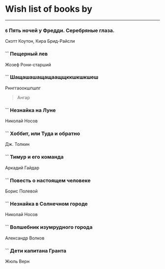 # Wish list of books by [](https://plus.google.com/u/0/115095777313809768381/)
---

### `6` Пять ночей у Фредди. Серебряные глаза.
Скотт Коутон, Кира Брид-Райсли

### `` Пещерный лев
Жозеф Рони-старший

### `` Шащашашащащаащщккшкшкшеш
Рннггаоокшпшпг
> Ангар

### `` Незнайка на Луне
Николай Носов

### `` Хоббит, или Туда и обратно
Дж. Толкин

### `` Тимур и его команда
Аркадий Гайдар

### `` Повесть о настоящем человеке
Борис Полевой

### `` Незнайка в Солнечном городе
Николай Носов

### `` Волшебник изумрудного города
Александр Волков

### `` Дети капитана Гранта
Жюль Верн


